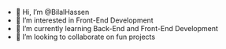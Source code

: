 - 👋 Hi, I’m @BilalHassen
- 👀 I’m interested in Front-End Development
- 🌱 I’m currently learning Back-End and Front-End Development
- 💞️ I’m looking to collaborate on fun projects 

<!---
BilalHassen/BilalHassen is a ✨ special ✨ repository because its `README.md` (this file) appears on your GitHub profile.
You can click the Preview link to take a look at your changes.
--->
